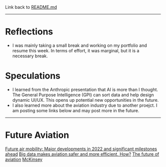 Link back to [README.md](../README.md)

---
# Reflections
- I was mainly taking a small break and working on my portfolio and resume this week. In terms of effort, it was marginal, but it is a necessary break. 

# Speculations
- I learned from the Anthropic presentation that AI is more than I thought. The General Purpose Intelligence (GPI) can sort data and help design dynamic UI/UX. This opens up potential new opportunities in the future. 
- I also learned more about the aviation industry due to another proejct. I am posting some links below and may post more in the future. 

---

# Future Aviation
[Future air mobility: Major developments in 2022 and significant milestones ahead](https://www.mckinsey.com/industries/aerospace-and-defense/our-insights/future-air-mobility-blog/future-air-mobility-major-developments-in-2022-and-significant-milestones-ahead)
[Big data makes aviation safer and more efficient. How?](https://addepto.com/blog/big-data-makes-aviation-safer-and-more-efficient-how/)
[The future of aviation](https://airwaysmag.com/future-of-aviation/)
[McKinsey](https://www.mckinsey.com/quarterly/the-five-fifty/up-up-and-away-the-future-of-air-mobility)



